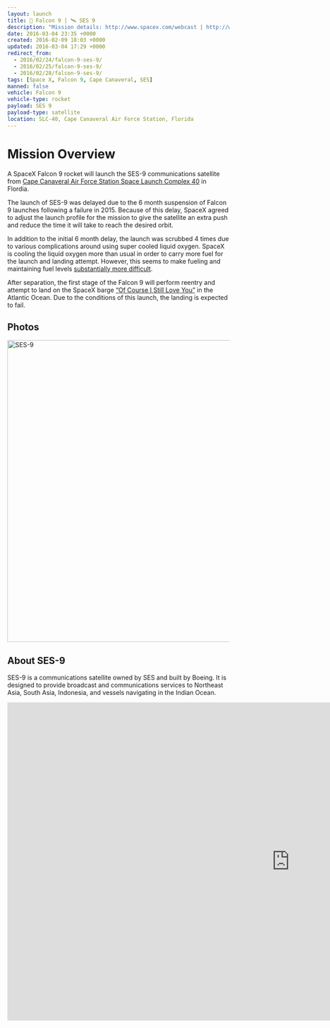 ```yaml
---
layout: launch
title: 🚀 Falcon 9 | 🛰 SES 9
description: "Mission details: http://www.spacex.com/webcast | http://www.ses.com/ses-9\\nWatch live: https://www.youtube.com/watch?v=RpaoRP70lzM"
date: 2016-03-04 23:35 +0000
created: 2016-02-09 18:03 +0000
updated: 2016-03-04 17:29 +0000
redirect_from:
  - 2016/02/24/falcon-9-ses-9/
  - 2016/02/25/falcon-9-ses-9/
  - 2016/02/28/falcon-9-ses-9/
tags: [Space X, Falcon 9, Cape Canaveral, SES]
manned: false
vehicle: Falcon 9
vehicle-type: rocket
payload: SES 9
payload-type: satellite
location: SLC-40, Cape Canaveral Air Force Station, Florida
---
```


Mission Overview
================

A SpaceX Falcon 9 rocket will launch the SES-9 communications satellite from [Cape Canaveral Air Force Station Space Launch Complex 40](https://en.m.wikipedia.org/wiki/Cape_Canaveral_Air_Force_Station_Space_Launch_Complex_40) in Flordia.

The launch of SES-9 was delayed due to the 6 month suspension of Falcon 9 launches following a failure in 2015. Because of this delay, SpaceX agreed to adjust the launch profile for the mission to give the satellite an extra push and reduce the time it will take to reach the desired orbit.

In addition to the initial 6 month delay, the launch was scrubbed 4 times due to various complications around using super cooled liquid oxygen. SpaceX is cooling the liquid oxygen more than usual in order to carry more fuel for the launch and landing attempt. However, this seems to make fueling and maintaining fuel levels [substantially more difficult](http://www.wired.com/2016/03/spacex-keeps-aborting-liftoffs-rocket-fuel-tricky/).

After separation, the first stage of the Falcon 9 will perform reentry and attempt to land on the SpaceX barge [“Of Course I Still Love You”](https://en.wikipedia.org/wiki/Autonomous_spaceport_drone_ship#Of_Course_I_Still_Love_You_.28Marmac_304.29) in the Atlantic Ocean. Due to the conditions of this launch, the landing is expected to fail.

Photos
------

<a data-flickr-embed="true" data-header="true" data-footer="true" data-truncate="false" href="https://www.flickr.com/photos/launchcalendar/galleries/72157664441778520/" title="Falcon 9 | SES-9, a gallery by launchcalendar, on Flickr"><img class="" src="https://farm2.staticflickr.com/1550/24585667074_e3591063b1_b.jpg" width="1024" height="683" alt="SES-9"></a><script async src="https://embedr.flickr.com/assets/client-code.js" charset="utf-8"></script>

About SES-9
-----------

<div class="row">
  <div class="col-md-6">
  <p>SES-9 is a communications satellite owned by SES and built by Boeing. It is designed to provide broadcast and communications services to Northeast Asia, South Asia, Indonesia, and vessels navigating in the Indian Ocean.</p>
  </div>
  <div class="col-md-6">
    <div class="embed-responsive embed-responsive-16by9">
    <iframe width="1280" height="720" src="https://www.youtube.com/embed/UFQ8PfmTIFk" frameborder="0" allowfullscreen></iframe>
    </div>
  </div>
</div>
